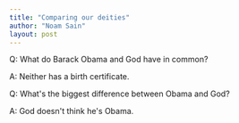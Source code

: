 ```yaml
---
title: "Comparing our deities"
author: "Noam Sain"
layout: post
---
```


Q: What do Barack Obama and God have in common?

A: Neither has a birth certificate.

Q: What's the biggest difference between Obama and God?

A: God doesn't think he's Obama.